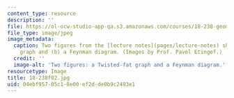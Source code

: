```yaml
---
content_type: resource
description: ''
file: https://ol-ocw-studio-app-qa.s3.amazonaws.com/courses/18-238-geometry-and-quantum-field-theory-fall-2002/04ebf95705c18e00ef2dde0b9c2493e1_18-238f02.jpg
file_type: image/jpeg
image_metadata:
  caption: Two figures from the [lecture notes](pages/lecture-notes) show (a) a Twisted-fat
    graph and (b) a Feynman diagram. (Images by Prof. Pavel Etingof.)
  credit: ''
  image-alt: 'Two figures: a Twisted-fat graph and a Feynman diagram.'
resourcetype: Image
title: 18-238f02.jpg
uid: 04ebf957-05c1-8e00-ef2d-de0b9c2493e1
---
```

